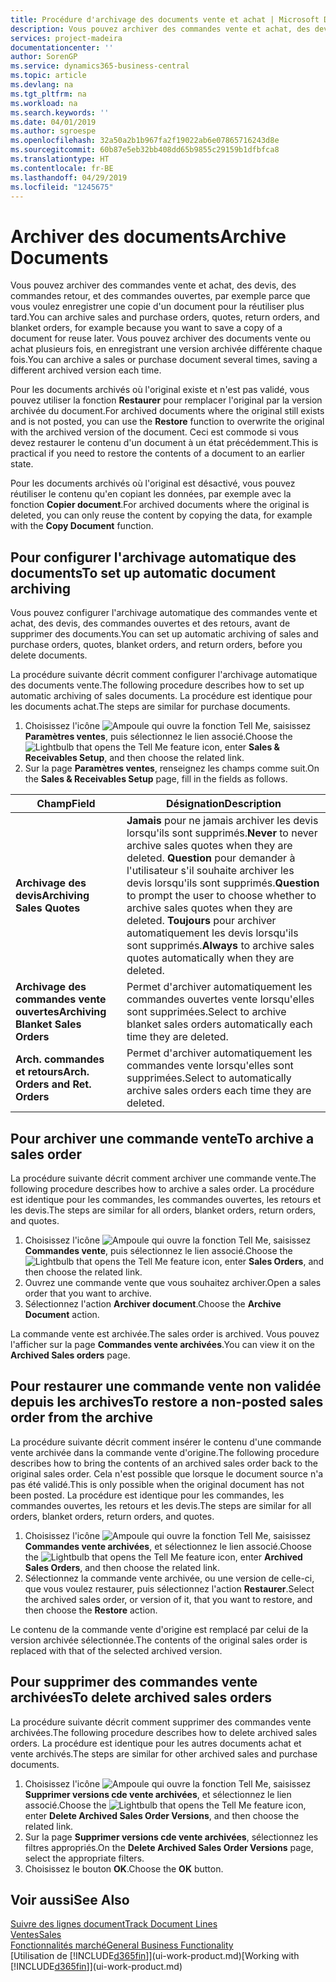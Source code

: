 ```yaml
---
title: Procédure d'archivage des documents vente et achat | Microsoft Docs
description: Vous pouvez archiver des commandes vente et achat, des devis, des retours et des commandes ouvertes, et vous pouvez utiliser le document archivé pour recréer le document d'origine.
services: project-madeira
documentationcenter: ''
author: SorenGP
ms.service: dynamics365-business-central
ms.topic: article
ms.devlang: na
ms.tgt_pltfrm: na
ms.workload: na
ms.search.keywords: ''
ms.date: 04/01/2019
ms.author: sgroespe
ms.openlocfilehash: 32a50a2b1b967fa2f19022ab6e07865716243d8e
ms.sourcegitcommit: 60b87e5eb32bb408dd65b9855c29159b1dfbfca8
ms.translationtype: HT
ms.contentlocale: fr-BE
ms.lasthandoff: 04/29/2019
ms.locfileid: "1245675"
---
```

# <a name="archive-documents"></a><span data-ttu-id="2451b-103">Archiver des documents</span><span class="sxs-lookup"><span data-stu-id="2451b-103">Archive Documents</span></span>
<span data-ttu-id="2451b-104">Vous pouvez archiver des commandes vente et achat, des devis, des commandes retour, et des commandes ouvertes, par exemple parce que vous voulez enregistrer une copie d'un document pour la réutiliser plus tard.</span><span class="sxs-lookup"><span data-stu-id="2451b-104">You can archive sales and purchase orders, quotes, return orders, and blanket orders, for example because you want to save a copy of a document for reuse later.</span></span> <span data-ttu-id="2451b-105">Vous pouvez archiver des documents vente ou achat plusieurs fois, en enregistrant une version archivée différente chaque fois.</span><span class="sxs-lookup"><span data-stu-id="2451b-105">You can archive a sales or purchase document several times, saving a different archived version each time.</span></span>

<span data-ttu-id="2451b-106">Pour les documents archivés où l'original existe et n'est pas validé, vous pouvez utiliser la fonction **Restaurer** pour remplacer l'original par la version archivée du document.</span><span class="sxs-lookup"><span data-stu-id="2451b-106">For archived documents where the original still exists and is not posted, you can use the **Restore** function to overwrite the original with the archived version of the document.</span></span> <span data-ttu-id="2451b-107">Ceci est commode si vous devez restaurer le contenu d'un document à un état précédemment.</span><span class="sxs-lookup"><span data-stu-id="2451b-107">This is practical if you need to restore the contents of a document to an earlier state.</span></span>

<span data-ttu-id="2451b-108">Pour les documents archivés où l'original est désactivé, vous pouvez réutiliser le contenu qu'en copiant les données, par exemple avec la fonction **Copier document**.</span><span class="sxs-lookup"><span data-stu-id="2451b-108">For archived documents where the original is deleted, you can only reuse the content by copying the data, for example with the **Copy Document** function.</span></span>   

## <a name="to-set-up-automatic-document-archiving"></a><span data-ttu-id="2451b-109">Pour configurer l'archivage automatique des documents</span><span class="sxs-lookup"><span data-stu-id="2451b-109">To set up automatic document archiving</span></span>  
<span data-ttu-id="2451b-110">Vous pouvez configurer l'archivage automatique des commandes vente et achat, des devis, des commandes ouvertes et des retours, avant de supprimer des documents.</span><span class="sxs-lookup"><span data-stu-id="2451b-110">You can set up automatic archiving of sales and purchase orders, quotes, blanket orders, and return orders, before you delete documents.</span></span>

<span data-ttu-id="2451b-111">La procédure suivante décrit comment configurer l'archivage automatique des documents vente.</span><span class="sxs-lookup"><span data-stu-id="2451b-111">The following procedure describes how to set up automatic archiving of sales documents.</span></span> <span data-ttu-id="2451b-112">La procédure est identique pour les documents achat.</span><span class="sxs-lookup"><span data-stu-id="2451b-112">The steps are similar for purchase documents.</span></span>
1.  <span data-ttu-id="2451b-113">Choisissez l'icône ![Ampoule qui ouvre la fonction Tell Me](media/ui-search/search_small.png "Dites-moi ce que vous voulez faire"), saisissez **Paramètres ventes**, puis sélectionnez le lien associé.</span><span class="sxs-lookup"><span data-stu-id="2451b-113">Choose the ![Lightbulb that opens the Tell Me feature](media/ui-search/search_small.png "Tell me what you want to do") icon, enter **Sales & Receivables Setup**, and then choose the related link.</span></span>
2. <span data-ttu-id="2451b-114">Sur la page **Paramètres ventes**, renseignez les champs comme suit.</span><span class="sxs-lookup"><span data-stu-id="2451b-114">On the **Sales & Receivables Setup** page, fill in the fields as follows.</span></span>

|<span data-ttu-id="2451b-115">Champ</span><span class="sxs-lookup"><span data-stu-id="2451b-115">Field</span></span>|<span data-ttu-id="2451b-116">Désignation</span><span class="sxs-lookup"><span data-stu-id="2451b-116">Description</span></span>|
|-----|-----------|
|<span data-ttu-id="2451b-117">**Archivage des devis**</span><span class="sxs-lookup"><span data-stu-id="2451b-117">**Archiving Sales Quotes**</span></span>|<span data-ttu-id="2451b-118">**Jamais** pour ne jamais archiver les devis lorsqu'ils sont supprimés.</span><span class="sxs-lookup"><span data-stu-id="2451b-118">**Never** to never archive sales quotes when they are deleted.</span></span> <span data-ttu-id="2451b-119">**Question** pour demander à l'utilisateur s'il souhaite archiver les devis lorsqu'ils sont supprimés.</span><span class="sxs-lookup"><span data-stu-id="2451b-119">**Question** to prompt the user to choose whether to archive sales quotes when they are deleted.</span></span> <span data-ttu-id="2451b-120">**Toujours** pour archiver automatiquement les devis lorsqu'ils sont supprimés.</span><span class="sxs-lookup"><span data-stu-id="2451b-120">**Always** to archive sales quotes automatically when they are deleted.</span></span>|
|<span data-ttu-id="2451b-121">**Archivage des commandes vente ouvertes**</span><span class="sxs-lookup"><span data-stu-id="2451b-121">**Archiving Blanket Sales Orders**</span></span>|<span data-ttu-id="2451b-122">Permet d'archiver automatiquement les commandes ouvertes vente lorsqu'elles sont supprimées.</span><span class="sxs-lookup"><span data-stu-id="2451b-122">Select to archive blanket sales orders automatically each time they are deleted.</span></span>|
|<span data-ttu-id="2451b-123">**Arch. commandes et retours**</span><span class="sxs-lookup"><span data-stu-id="2451b-123">**Arch. Orders and Ret. Orders**</span></span>|<span data-ttu-id="2451b-124">Permet d'archiver automatiquement les commandes vente lorsqu'elles sont supprimées.</span><span class="sxs-lookup"><span data-stu-id="2451b-124">Select to automatically archive sales orders each time they are deleted.</span></span>|

## <a name="to-archive-a-sales-order"></a><span data-ttu-id="2451b-125">Pour archiver une commande vente</span><span class="sxs-lookup"><span data-stu-id="2451b-125">To archive a sales order</span></span>
<span data-ttu-id="2451b-126">La procédure suivante décrit comment archiver une commande vente.</span><span class="sxs-lookup"><span data-stu-id="2451b-126">The following procedure describes how to archive a sales order.</span></span> <span data-ttu-id="2451b-127">La procédure est identique pour les commandes, les commandes ouvertes, les retours et les devis.</span><span class="sxs-lookup"><span data-stu-id="2451b-127">The steps are similar for all orders, blanket orders, return orders, and quotes.</span></span>

1.  <span data-ttu-id="2451b-128">Choisissez l'icône ![Ampoule qui ouvre la fonction Tell Me](media/ui-search/search_small.png "Dites-moi ce que vous voulez faire"), saisissez **Commandes vente**, puis sélectionnez le lien associé.</span><span class="sxs-lookup"><span data-stu-id="2451b-128">Choose the ![Lightbulb that opens the Tell Me feature](media/ui-search/search_small.png "Tell me what you want to do") icon, enter **Sales Orders**, and then choose the related link.</span></span>  
2.  <span data-ttu-id="2451b-129">Ouvrez une commande vente que vous souhaitez archiver.</span><span class="sxs-lookup"><span data-stu-id="2451b-129">Open a sales order that you want to archive.</span></span>  
3.  <span data-ttu-id="2451b-130">Sélectionnez l'action **Archiver document**.</span><span class="sxs-lookup"><span data-stu-id="2451b-130">Choose the **Archive Document** action.</span></span>

<span data-ttu-id="2451b-131">La commande vente est archivée.</span><span class="sxs-lookup"><span data-stu-id="2451b-131">The sales order is archived.</span></span> <span data-ttu-id="2451b-132">Vous pouvez l'afficher sur la page **Commandes vente archivées**.</span><span class="sxs-lookup"><span data-stu-id="2451b-132">You can view it on the **Archived Sales orders** page.</span></span>

## <a name="to-restore-a-non-posted-sales-order-from-the-archive"></a><span data-ttu-id="2451b-133">Pour restaurer une commande vente non validée depuis les archives</span><span class="sxs-lookup"><span data-stu-id="2451b-133">To restore a non-posted sales order from the archive</span></span>
<span data-ttu-id="2451b-134">La procédure suivante décrit comment insérer le contenu d'une commande vente archivée dans la commande vente d'origine.</span><span class="sxs-lookup"><span data-stu-id="2451b-134">The following procedure describes how to bring the contents of an archived sales order back to the original sales order.</span></span> <span data-ttu-id="2451b-135">Cela n'est possible que lorsque le document source n'a pas été validé.</span><span class="sxs-lookup"><span data-stu-id="2451b-135">This is only possible when the original document has not been posted.</span></span> <span data-ttu-id="2451b-136">La procédure est identique pour les commandes, les commandes ouvertes, les retours et les devis.</span><span class="sxs-lookup"><span data-stu-id="2451b-136">The steps are similar for all orders, blanket orders, return orders, and quotes.</span></span>

1. <span data-ttu-id="2451b-137">Choisissez l'icône ![Ampoule qui ouvre la fonction Tell Me](media/ui-search/search_small.png "Dites-moi ce que vous voulez faire"), saisissez **Commandes vente archivées**, et sélectionnez le lien associé.</span><span class="sxs-lookup"><span data-stu-id="2451b-137">Choose the ![Lightbulb that opens the Tell Me feature](media/ui-search/search_small.png "Tell me what you want to do") icon, enter **Archived Sales Orders**, and then choose the related link.</span></span>
2. <span data-ttu-id="2451b-138">Sélectionnez la commande vente archivée, ou une version de celle-ci, que vous voulez restaurer, puis sélectionnez l'action **Restaurer**.</span><span class="sxs-lookup"><span data-stu-id="2451b-138">Select the archived sales order, or version of it, that you want to restore, and then choose the **Restore** action.</span></span>  

<span data-ttu-id="2451b-139">Le contenu de la commande vente d'origine est remplacé par celui de la version archivée sélectionnée.</span><span class="sxs-lookup"><span data-stu-id="2451b-139">The contents of the original sales order is replaced with that of the selected archived version.</span></span>

## <a name="to-delete-archived-sales-orders"></a><span data-ttu-id="2451b-140">Pour supprimer des commandes vente archivées</span><span class="sxs-lookup"><span data-stu-id="2451b-140">To delete archived sales orders</span></span>
<span data-ttu-id="2451b-141">La procédure suivante décrit comment supprimer des commandes vente archivées.</span><span class="sxs-lookup"><span data-stu-id="2451b-141">The following procedure describes how to delete archived sales orders.</span></span> <span data-ttu-id="2451b-142">La procédure est identique pour les autres documents achat et vente archivés.</span><span class="sxs-lookup"><span data-stu-id="2451b-142">The steps are similar for other archived sales and purchase documents.</span></span>

1.  <span data-ttu-id="2451b-143">Choisissez l'icône ![Ampoule qui ouvre la fonction Tell Me](media/ui-search/search_small.png "Dites-moi ce que vous voulez faire"), saisissez **Supprimer versions cde vente archivées**, et sélectionnez le lien associé.</span><span class="sxs-lookup"><span data-stu-id="2451b-143">Choose the ![Lightbulb that opens the Tell Me feature](media/ui-search/search_small.png "Tell me what you want to do") icon, enter **Delete Archived Sales Order Versions**, and then choose the related link.</span></span>  
2.  <span data-ttu-id="2451b-144">Sur la page **Supprimer versions cde vente archivées**, sélectionnez les filtres appropriés.</span><span class="sxs-lookup"><span data-stu-id="2451b-144">On the **Delete Archived Sales Order Versions** page, select the appropriate filters.</span></span>  
3.  <span data-ttu-id="2451b-145">Choisissez le bouton **OK**.</span><span class="sxs-lookup"><span data-stu-id="2451b-145">Choose the **OK** button.</span></span>

## <a name="see-also"></a><span data-ttu-id="2451b-146">Voir aussi</span><span class="sxs-lookup"><span data-stu-id="2451b-146">See Also</span></span>
[<span data-ttu-id="2451b-147">Suivre des lignes document</span><span class="sxs-lookup"><span data-stu-id="2451b-147">Track Document Lines</span></span>](across-how-to-track-document-lines.md)  
[<span data-ttu-id="2451b-148">Ventes</span><span class="sxs-lookup"><span data-stu-id="2451b-148">Sales</span></span>](sales-manage-sales.md)  
[<span data-ttu-id="2451b-149">Fonctionnalités marché</span><span class="sxs-lookup"><span data-stu-id="2451b-149">General Business Functionality</span></span>](ui-across-business-areas.md)  
<span data-ttu-id="2451b-150">[Utilisation de [!INCLUDE[d365fin](includes/d365fin_md.md)]](ui-work-product.md)</span><span class="sxs-lookup"><span data-stu-id="2451b-150">[Working with [!INCLUDE[d365fin](includes/d365fin_md.md)]](ui-work-product.md)</span></span>
